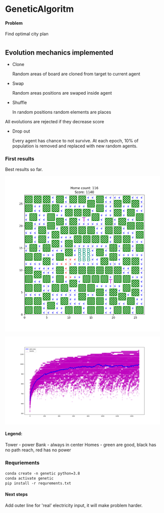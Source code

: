 # GeneticAlgoritm
#### Problem
Find optimal city plan
#
## Evolution mechanics implemented
* Clone

    Random areas of board are cloned from target to current agent

* Swap 

    Random areas positions are swaped inside agent
    
* Shuffle

    In random positions random elements are places
    
All evolutions are rejected if they decrease score

* Drop out
    
    Every agent has chance to not survive. At each epoch, 10% of population is removed and replaced with new random agents. 
### First results
Best results so far.

![Best home from run](./run2/best_0.png)

![Scores](./run2/stats_05-27--23-43-56.png)

#### Legend:
Tower - power
Bank - always in center
Homes - green are good, black has no path reach, red has no power


### Requriements
```
conda create -n genetic python=3.8
conda activate genetic
pip install -r requrements.txt
```
#### Next steps
Add outer line for 'real' electricity input, it will make problem harder.
